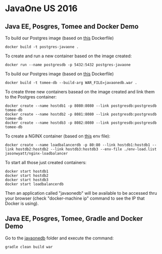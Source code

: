 # JavaOne US 2016

## Java EE, Posgres, Tomee and Docker Demo


To build our Postgres image (based on [this](postgres/Dockerfile) Dockerfile)

```
docker build -t postgres-javaone .
```

To create and run a new container based on the image created:

```
docker run --name postgresdb -p 5432:5432 postgres-javaone
```

To build our Postgres image (based on [this](tomee-db/Dockerfile) Dockerfile)

```
docker build -t tomee-db --build-arg WAR_FILE=javaonedb.war .
```

To create three new containers basead on the image created and link them to the Postgres container:

```
docker create --name hostdb1 -p 8080:8080 --link postgresdb:postgresdb tomee-db
docker create --name hostdb2 -p 8081:8080 --link postgresdb:postgresdb tomee-db
docker create --name hostdb3 -p 8082:8080 --link postgresdb:postgresdb tomee-db
```

To create a NGINX container (based on [this](tomee-db/env-load.list) env file):

```
docker create --name loadbalancerdb -p 80:80 --link hostdb1:hostdb1 --link hostdb2:hostdb2 --link hostdb3:hostdb3 --env-file ./env-load.list jasonwyatt/nginx-loadbalancer
```

To start all those just created containers:

```
docker start hostdb1
docker start hostdb2
docker start hostdb3
docker start loadbalancerdb
```

Then an application called "javaonedb" will be available to be accessed thru your browser (check "docker-machine ip" command to see the IP that Docker is using).

## Java EE, Posgres, Tomee, Gradle and Docker Demo

Go to the [javaonedb](app/javaonedb) folder and execute the command:

```
gradle clean build war
```
